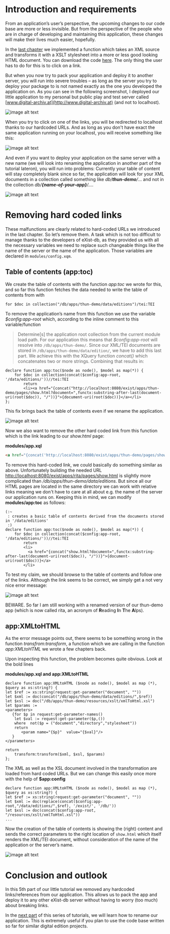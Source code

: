 # Introduction and requirements

From an application’s user’s perspective, the upcoming changes to our code base are more or less invisible. But from the perspective of the people who are in charge of developing and maintaining this application, these changes will make their lives much easier, hopefully. 

In the [last chapter](../part-4-xslt-transformation) we implemented a function which takes an XML source and transforms it with a XSLT stylesheet into a more or less good looking HTML document. You can download the code [here](https://github.com/csae8092/posts/raw/master/digital-edition-web-app/downloads/part-4/thun-demo-0.1.xar). The only thing the user has to do for this is to click on a link.

But when you now try to pack your application and deploy it to another server, you will run into severe troubles – as long as the server you try to deploy your package to is not named exactly as the one you developed the application on. As you can see in the following screenshot, I deployed our little application to my personal but public play and test server called [www.digital-archiv.at](http://www.digital-archiv.at) (and not to localhost).

![image alt text](https://raw.githubusercontent.com/csae8092/posts/master/digital-edition-web-app/images/part-5/image_0.jpg)

When you try to click on one of the links, you will be redirected to localhost thanks to our hardcoded URLs. And as long as you don't have exact the same application running on your localhost, you will receive something like this:

![image alt text](https://raw.githubusercontent.com/csae8092/posts/master/digital-edition-web-app/images/part-5/image_1.jpg)

And even if you want to deploy your application on the same server with a new name (we will look into renaming the application in another part of the tutorial lateron), you will run into problems: Currently your table of content will stay completely blank since so far, the application will look for your XML documents in a collection called something like *db/***_thun-demo_***/*… and not in the collection *db/***_{name-of-your-app}_***/…*.

![image alt text](https://raw.githubusercontent.com/csae8092/posts/master/digital-edition-web-app/images/part-5/image_2.jpg)

# Removing hard coded links

These malfunctions are clearly related to hard-coded URLs we introduced in the last chapter. So let’s remove them. A task which is not too difficult to manage thanks to the developers of eXist-db, as they provided us with all the necessary variables we need to replace such changeable things like the name of the server or the name of the application. Those variables are declared in `modules/config.xqm`. 

## Table of contents (app:toc)

We create the table of contents with the function *app:toc* we wrote for this, and so far this function fetches the data needed to write the table of contents from with

`for $doc in collection("/db/apps/thun-demo/data/editions")/tei:TEI`

To remove the application’s name from this function we use the variable *$config:app-root* which, according to the inline comment to this variable/function
> Determine[s] the application root collection from the current module load path. 
For our application this means that *$config:app-root* will resolve into `/db/apps/thun-demo/`. Since our XML/TEI documents are stored in `/db/apps/thun-demo/data/edition/`, we have to add this last part. We achieve this with the XQuery function *concat()* which concatenates two or more strings. Combining that results in:

```xquery
declare function app:toc($node as node(), $model as map(*)) {
    for $doc in collection(concat($config:app-root, '/data/editions/'))//tei:TEI
        return
        <li><a href="{concat("http://localhost:8080/exist/apps/thun-demo/pages/show.html?document=",functx:substring-after-last(document-uri(root($doc)), "/"))}">{document-uri(root($doc))}</a></li>   
};
```

This fix brings back the table of contents even if we rename the application.

![image alt text](https://raw.githubusercontent.com/csae8092/posts/master/digital-edition-web-app/images/part-5/image_3.jpg)

Now we also want to remove the other hard coded link from this function which is the link leading to our *show.html* page:

**modules/app.xql**

```html
<a href="{concat('http://localhost:8080/exist/apps/thun-demo/pages/show.html?document=',functx:substring-after-last(document-uri(root($doc)), '/''))}">{document-uri(root($doc))}</a>
```

To remove this hard-coded link, we could basically do something similar as above. Unfortunately building the needed URL [http://localhost:8080/exist/apps/rita/pages/show.html](http://localhost:8080/exist/apps/rita/pages/show.html) is slightly more complicated than */db/apps/thun-demo/data/editions*. 
But since all our HTML pages are located in the same directory we can work with relative links meaning we don't have to care at all about e.g. the name of the server our application runs on. Keeping this in mind, we can modify **modules/app:toc** as follows:

```xquery
(:~
 : creates a basic table of contents derived from the documents stored in '/data/editions'
 :)
declare function app:toc($node as node(), $model as map(*)) {
    for $doc in collection(concat($config:app-root, '/data/editions/'))//tei:TEI
        return
        <li>
          <a href="{concat("show.html?document=",functx:substring-after-last(document-uri(root($doc)), "/"))}">{document-uri(root($doc))}</a>
        </li>
```

To test my claim, we should browse to the table of contents and follow one of the links. Although the link seems to be correct, we simply get a not very nice error message:

![image alt text](https://raw.githubusercontent.com/csae8092/posts/master/digital-edition-web-app/images/part-5/image_4.jpg)

BEWARE. So far I am still working with a renamed version of our thun-demo app (which is now called rita, an acronym of **R**eading **I**n **T**he **A**lps). 

## app:XMLtoHTML

As the error message points out, there seems to be something wrong in the function *transfrom:transform*, a function which we are calling in the function *app:XMLtoHTML* we wrote a few chapters back. 

Upon inspecting this function, the problem becomes quite obvious. Look at the bold lines

**modules/app.xql and app:XMLtoHTML**

```xquery
declare function app:XMLtoHTML ($node as node(), $model as map (*), $query as xs:string?) {
let $ref := xs:string(request:get-parameter("document", ""))
let $xml := doc(concat("/db/apps/thun-demo/data/editions/",$ref))
let $xsl := doc("/db/apps/thun-demo/resources/xslt/xmlToHtml.xsl")
let $params := 
<parameters>
   {for $p in request:get-parameter-names()
    let $val := request:get-parameter($p,())
    where  not($p = ("document","directory","stylesheet"))
    return
       <param name="{$p}"  value="{$val}"/>
   }
</parameters>

return 
    transform:transform($xml, $xsl, $params)
};
```

The XML as well as the XSL document involved in the transformation are loaded from hard coded URLs. But we can change this easily once more with the help of **$app:config**

```xquery
declare function app:XMLtoHTML ($node as node(), $model as map (*), $query as xs:string?) {
let $ref := xs:string(request:get-parameter("document", ""))
let $xml := doc(replace(concat($config:app-root,"/data/editions/",$ref), '/exist/', '/db/'))
let $xsl := doc(concat($config:app-root, "/resources/xslt/xmlToHtml.xsl"))
...
```

Now the creation of the table of contents is showing the (right) content and sends the correct parameters to the right location of `show.html` which itself renders the XML/TEI document, without consideration of the name of the application or the server’s name. 

![image alt text](https://raw.githubusercontent.com/csae8092/posts/master/digital-edition-web-app/images/part-5/image_5.jpg)

# Conclusion and outlook

In this 5th part of our little tutorial we removed any hardcoded links/references from our application. This allows us to pack the app and deploy it to any other eXist-db server without having to worry (too much) about breaking links.

In the [next part](../part-6-rename-the-app) of this series of tutorials, we will learn how to rename our application. This is extremely useful if you plan to use the code base written so far for similar digital edition projects.

 

